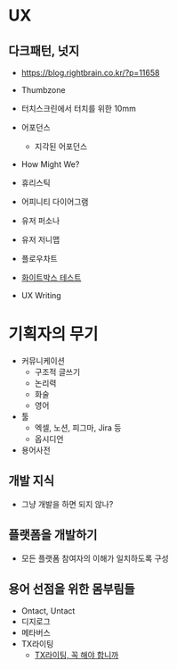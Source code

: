 
# UX

## 다크패턴, 넛지

- https://blog.rightbrain.co.kr/?p=11658

- Thumbzone
- 터치스크린에서 터치를 위한 10mm
- 어포던스
	- 지각된 어포던스
- How Might We?
- 휴리스틱
- 어피니티 다이어그램
- 유저 퍼소나
- 유저 저니맵
- 플로우차트
- [화이트박스 테스트](https://catsbi.oopy.io/7c084479-c9d0-44a1-acb9-f6b43a19e332)
- UX Writing

# 기획자의 무기

- 커뮤니케이션
	- 구조적 글쓰기
	- 논리력
	- 화술
	- 영어
- 툴
	- 엑셀, 노션, 피그마, Jira 등
	- 옵시디언
- 용어사전

## 개발 지식

- 그냥 개발을 하면 되지 않나?

## 플랫폼을 개발하기

- 모든 플랫폼 참여자의 이해가 일치하도록 구성

## 용어 선점을 위한 몸부림들

- Ontact, Untact
- 디지로그
- 메타버스
- TX라이팅
	- [TX라이팅, 꼭 해야 합니까](https://ditoday.com/tx-%EB%9D%BC%EC%9D%B4%ED%8C%85-%EA%BC%AD-%ED%95%B4%EC%95%BC-%ED%95%A9%EB%8B%88%EA%B9%8C/)
